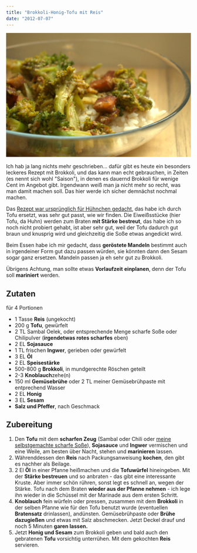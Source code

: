 ```yaml
---
title: "Brokkoli-Honig-Tofu mit Reis"
date: "2012-07-07"
---
```


[![](images/tofu_brokkoli.jpg "Brokkoli mit Tofu, Sesam, Honig...")](http://apfeleimer.wordpress.com/2012/07/07/brokkoli-honig-tofu-mit-reis/brokkoli-mit-tofu-sesam-honig/)

Ich hab ja lang nichts mehr geschrieben... dafür gibt es heute ein besonders leckeres Rezept mit Brokkoli, und das kann man echt gebrauchen, in Zeiten (es nennt sich wohl "Saison"), in denen es dauernd Brokkoli für wenige Cent im Angebot gibt. Irgendwann weiß man ja nicht mehr so recht, was man damit machen soll. Das hier werde ich sicher demnächst nochmal machen.

Das [Rezept war ursprünglich für Hühnchen gedacht](http://www.chefkoch.de/rezepte/910271196192317/Brokkoli-Honig-Haehnchen.html), das habe ich durch Tofu ersetzt, was sehr gut passt, wie wir finden. Die Eiweißsstücke (hier Tofu, da Huhn) werden zum Braten **mit Stärke bestreut**, das habe ich so noch nicht probiert gehabt, ist aber sehr gut, weil der Tofu dadurch gut braun und knusprig wird und gleichzeitig die Soße etwas angedickt wird.

Beim Essen habe ich mir gedacht, dass **geröstete Mandeln** bestimmt auch in irgendeiner Form gut dazu passen würden, sie könnten dann den Sesam sogar ganz ersetzen. Mandeln passen ja eh sehr gut zu Brokkoli.

Übrigens Achtung, man sollte etwas **Vorlaufzeit** **einplanen**, denn der Tofu soll **mariniert** werden.

## Zutaten

für 4 Portionen

- 1 Tasse **Reis** (ungekocht)
- 200 g **Tofu**, gewürfelt
- 2 TL Sambal Oelek, oder entsprechende Menge scharfe Soße oder Chilipulver (**irgendetwas rotes scharfes** eben)
- 2 EL **Sojasauce**
- 1 TL frischen **Ingwer**, gerieben oder gewürfelt
- 3 EL **Öl**
- 2 EL **Speisestärke**
- 500-800 g **Brokkoli**, in mundgerechte Röschen geteilt
- 2-3 **Knoblauch**zehe(n)
- 150 ml **Gemüsebrühe** oder 2 TL meiner Gemüsebrühpaste mit entprechend Wasser
- 2 EL **Honig**
- 3 EL **Sesam**
- **Salz und Pfeffer**, nach Geschmack

## Zubereitung

1. Den **Tofu** mit dem **scharfen Zeug** (Sambal oder Chili oder [meine selbstgemachte scharfe Soße](http://apfeleimer.wordpress.com/2012/06/27/2-miniprojekte-eistee-mit-sirup-und-scharfe-sose/ "2 Miniprojekte: Eistee mit Sirup und scharfe Soße")), **Sojasauce** und **Ingwer** vermischen und eine Weile, am besten über Nacht, stehen und **marinieren** lassen.
2. Währenddessen den **Reis** nach Packungsanweisung **kochen**, den gibt es nachher als Beilage.
3. 2 El **Öl** in einer Pfanne heißmachen und die **Tofuwürfel** hineingeben. Mit der **Stärke bestreuen** und so anbraten - das gibt eine interessante Kruste. Aber immer schön rühren, sonst legt es schnell an, wegen der Stärke. Tofu nach dem Braten **wieder aus der Pfanne nehmen** - ich lege ihn wieder in die Schüssel mit der Marinade aus dem ersten Schritt.
4. **Knoblauch** fein würfeln oder pressen, zusammen mit dem **Brokkoli** in der selben Pfanne wie für den Tofu benutzt wurde (eventuellen **Bratensatz** drinlassen), andünsten. Gemüsebrühpaste oder **Brühe dazugießen** und etwas mit Salz abschmecken. Jetzt Deckel drauf und noch 5 Minuten **garen lassen.**
5. Jetzt **Honig und Sesam** zum Brokkoli geben und bald auch den gebratenen **Tofu** vorsichtig unterrühen. Mit dem gekochten **Reis** servieren.
